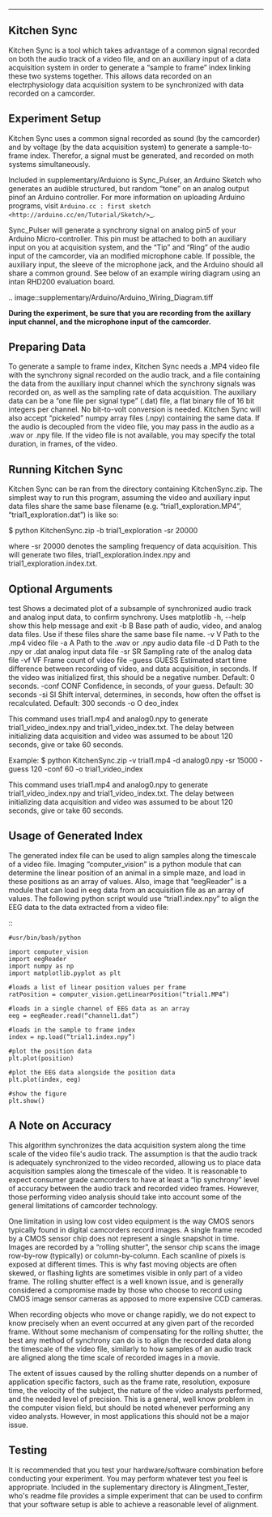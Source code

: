 ------------
Kitchen Sync
------------

Kitchen Sync is a tool which takes advantage of a common signal recorded on both the audio track of a video file, and on an auxiliary input of a data acquisition system in order to generate a “sample to frame” index linking these two systems together. This allows data recorded on an electrphysiology data acquisition system to be synchronized with data recorded on a camcorder. 

Experiment Setup
----------------

Kitchen Sync uses a common signal recorded as sound (by the camcorder) and by voltage (by the data acquisition system) to generate a sample-to-frame index. Therefor, a signal must be generated, and recorded on moth systems simultaneously. 

Included in supplementary/Arduiono is Sync_Pulser, an Arduino Sketch who generates an audible structured, but random “tone” on an analog output pinof an Arduino controller. For more information on uploading Arduino programs, visit `Arduino.cc : first sketch <http://arduino.cc/en/Tutorial/Sketch/>`_.

Sync_Pulser will generate a synchrony signal on analog pin5 of your Arduino Micro-controller. This pin must be attached to both an auxiliary input on you at acquisition system, and the “Tip” and “Ring” of the audio input of the camcorder, via an modified microphone cable.  If possible, the auxiliary input, the sleeve of the microphone jack, and the Arduino should all share a common ground. See below of an example wiring diagram using an intan RHD200 evaluation board.

.. image::supplementary/Arduino/Arduino_Wiring_Diagram.tiff

**During the experiment, be sure that you are recording from the axillary input channel, and the microphone input of the camcorder.**

Preparing Data
--------------

To generate a sample to frame index, Kitchen Sync needs a .MP4 video file with the synchrony signal recorded on the audio track, and a file containing the data from the auxiliary input channel which the synchrony signals was recorded on, as well as the sampling rate of data acquisition. The auxiliary data can be a “one file per signal type” (.dat) file, a flat binary file of 16 bit integers per channel. No bit-to-volt conversion is needed. Kitchen Sync will also accept “pickeled” numpy array files (.npy) containing the same data. If the audio is decoupled from the video file, you may pass in the audio as a .wav or .npy file. If the video file is not available, you may specify the total duration, in frames, of the video. 

Running Kitchen Sync
--------------------

Kitchen Sync can be ran from the directory containing KitchenSync.zip. The simplest way to run this program, assuming the video and auxiliary input data files share the same base filename (e.g. “trial1_exploration.MP4”,  “trial1_exploration.dat”) is like so: 

$ python KitchenSync.zip -b  trial1_exploration -sr 20000

where -sr 20000 denotes the sampling frequency of data acquisition. 
This will generate two files,  trial1_exploration.index.npy and  trial1_exploration.index.txt.

Optional Arguments
------------------

  test          Shows a decimated plot of a subsample of synchronized audio
                track and analog input data, to confirm synchrony. Uses
                matplotlib
  -h, --help    show this help message and exit
  -b B          Base path of audio, video, and analog data files. Use if these
                files share the same base file name.
  -v V          Path to the .mp4 video file
  -a A          Path to the .wav or .npy audio data file
  -d D          Path to the .npy or .dat analog input data file
  -sr SR        Sampling rate of the analog data file
  -vf VF        Frame count of video file
  -guess GUESS  Estimated start time difference between recording of video, and
                data acquisition, in seconds. If the video was initialized first,
                this should be a negative number. Default: 0 seconds.
  -conf CONF    Confidence, in seconds, of your guess. Default: 30 seconds
  -si SI        Shift interval, determines, in seconds, how often the offset
                is recalculated. Default: 300 seconds
  -o O    deo_index

This command uses  trial1.mp4 and  analog0.npy to generate trial1_video_index.npy and  trial1_video_index.txt. The delay between initializing data acquisition and video was assumed to be about 120 seconds, give or take 60 seconds. 

Example:
$ python KitchenSync.zip -v trial1.mp4 -d analog0.npy -sr 15000 -guess 120 -conf 60 -o trial1_video_index

This command uses  trial1.mp4 and  analog0.npy to generate trial1_video_index.npy and  trial1_video_index.txt. The delay between initializing data acquisition and video was assumed to be about 120 seconds, give or take 60 seconds. 

Usage of Generated Index
------------------------

The generated index file can be used to align samples along the timescale of a video file. Imaging “computer_vision” is a python module that can determine the linear position of an animal in a simple maze, and load in these positions as an array of values. Also, image that “eegReader” is a module that can load in eeg data from an acquisition file as an array of values. The following python script would use “trial1.index.npy” to align the EEG data to the data extracted from a video file:

::

    #usr/bin/bash/python

    import computer_vision
    import eegReader
    import numpy as np
    import matplotlib.pyplot as plt

    #loads a list of linear position values per frame
    ratPosition = computer_vision.getLinearPosition(“trial1.MP4”) 

    #loads in a single channel of EEG data as an array
    eeg = eegReader.read(“channel1.dat”)

    #loads in the sample to frame index
    index = np.load(“trial1.index.npy”)

    #plot the position data
    plt.plot(position)

    #plot the EEG data alongside the position data
    plt.plot(index, eeg)

    #show the figure
    plt.show()

A Note on Accuracy
------------------

This algorithm synchronizes the data acquisition system along the time scale of the video file's audio track. The assumption is that the audio track is adequately synchronized to the video recorded, allowing us to place data acquisition samples along the timescale of the video. It is reasonable to expect consumer grade camcorders to have at least a “lip synchrony”  level of accuracy between the audio track and recorded video frames. However, those performing video analysis should take into account some of the general limitations of camcorder technology. 

One limitation in using low cost video equipment is the way CMOS senors typically found in digital camcorders record images. A single frame recoded by a CMOS sensor chip does not represent a single snapshot in time. Images are recorded by a “rolling shutter”, the sensor chip scans the image row-by-row (typically) or column-by-column.  Each scanline of pixels is exposed at different times. This is why fast moving objects are often skewed, or flashing lights are sometimes visible in only part of a video frame.  The rolling shutter effect is a well known issue, and is generally considered a compromise made by those who choose to record using CMOS image sensor cameras as apposed to more expensive CCD cameras. 

When recording objects who move or change rapidly, we do not expect to know precisely when an event occurred at any given part of the recorded frame. Without some mechanism of compensating for the rolling shutter, the best any method of synchrony can do is to align the recorded data along the timescale of the video file, similarly to how samples of an audio track are aligned along the time scale of recorded images in a movie. 

The extent of issues caused by the rolling shutter depends on a number of application specific factors, such as the frame rate, resolution, exposure time, the velocity of the subject, the nature of the video analysts performed, and the needed level of precision. This is a general, well know problem in the computer vision field, but should be noted whenever performing any video analysts. However, in most applications this should not be a major issue. 

Testing
-------

It is recommended that you test your hardware/software combination before conducting your experiment. You may perform whatever test you feel is appropriate. Included in the suplementary directory is Alingment_Tester, who's readme file provides a simple experiment that can be used to confirm that your software setup is able to achieve a reasonable level of alignment. 
